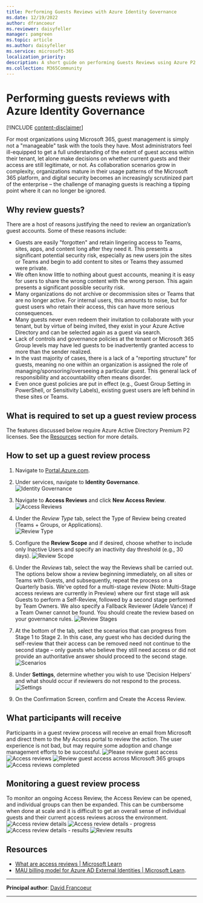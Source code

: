 ```yaml
---
title: Performing Guests Reviews with Azure Identity Governance
ms.date: 12/19/2022
author: dfrancoeur
ms.reviewer: daisyfeller
manager: pamgreen
ms.topic: article
ms.author: daisyfeller
ms.service: microsoft-365
localization_priority: 
description: A short guide on performing Guests Reviews using Azure P2 and its Identity Governance features.
ms.collection: M365Community
---
```


# Performing guests reviews with Azure Identity Governance

[!INCLUDE [content-disclaimer](includes/content-disclaimer.md)]

For most organizations using Microsoft 365, guest management is simply not a "manageable" task with the tools they have. Most administrators feel ill-equipped to get a full understanding of the extent of guest access within their tenant, let alone make decisions on whether current guests and their access are still legitimate, or not. As collaboration scenarios grow in complexity, organizations mature in their usage patterns of the Microsoft 365 platform, and digital security becomes an increasingly scrutinized part of the enterprise – the challenge of managing guests is reaching a tipping point where it can no longer be ignored.

## Why review guests?

There are a host of reasons justifying the need to review an organization’s guest accounts. Some of these reasons include:

- Guests are easily "forgotten" and retain lingering access to Teams, sites, apps, and content long after they need it. This presents a significant potential security risk, especially as new users join the sites or Teams and begin to add content to sites or Teams they assumed were private.
- We often know little to nothing about guest accounts, meaning it is easy for users to share the wrong content with the wrong person. This again presents a significant possible security risk.
- Many organizations do not archive or decommission sites or Teams that are no longer active. For internal users, this amounts to noise, but for guest users who retain their access, this can have more serious consequences.
- Many guests never even redeem their invitation to collaborate with your tenant, but by virtue of being invited, they exist in your Azure Active Directory and can be selected again as a guest via search.
- Lack of controls and governance policies at the tenant or Microsoft 365 Group levels may have led guests to be inadvertently granted access to more than the sender realized.
- In the vast majority of cases, there is a lack of a "reporting structure" for guests, meaning no one within an organization is assigned the role of managing/sponsoring/overseeing a particular guest. This general lack of responsibility and accountability often means disorder.
- Even once guest policies are put in effect (e.g., Guest Group Setting in PowerShell, or Sensitivity Labels), existing guest users are left behind in these sites or Teams.

## What is required to set up a guest review process

The features discussed below require Azure Active Directory Premium P2 licenses. See the [Resources](#resources) section for more details.

## How to set up a guest review process

1. Navigate to [Portal.Azure.com](https://portal.azure.com/).

2. Under services, navigate to **Identity Governance**.  
![Identity Governance](media/performing-guest-reviews/guestreviews1.png)

3. Navigate to **Access Reviews** and click **New Access Review**.  
![Access Reviews](media/performing-guest-reviews/guestreviews2.png)

4. Under the *Review Type* tab, select the Type of Review being created (Teams + Groups, or Applications).  
![Review Type](media/performing-guest-reviews/guestreviews3.png)

5. Configure the **Review Scope** and if desired, choose whether to include only Inactive Users and specify an inactivity day threshold (e.g., 30 days).
![Review Scope](media/performing-guest-reviews/guestreviews4.png)

6. Under the *Reviews* tab, select the way the Reviews shall be carried out. The options below show a review beginning immediately, on all sites or Teams with Guests, and subsequently, repeat the process on a Quarterly basis. We've opted for a multi-stage review (Note: Multi-Stage access reviews are currently in Preview) where our first stage will ask Guests to perform a Self-Review, followed by a second stage performed by Team Owners. We also specify a Fallback Reviewer (Adele Vance) if a Team Owner cannot be found. You should create the review based on your governance rules.
![Review Stages](media/performing-guest-reviews/guestreviews5.png)

7. At the bottom of the tab, select the scenarios that can progress from Stage 1 to Stage 2. In this case, any guest who has decided during the self-review that their access can be removed need not continue to the second stage – only guests who believe they still need access or did not provide an authoritative answer should proceed to the second stage.
![Scenarios](media/performing-guest-reviews/guestreviews6.png)

8. Under **Settings**, determine whether you wish to use 'Decision Helpers' and what should occur if reviewers do not respond to the process.
![Settings](media/performing-guest-reviews/guestreviews7.png)

9. On the Confirmation Screen, confirm and Create the Access Review.

## What participants will receive

Participants in a guest review process will receive an email from Microsoft and direct them to the My Access portal to review the action. The user experience is not bad, but may require some adoption and change management efforts to be successful.
![Please review guest access](media/performing-guest-reviews/guestreviews8.png)
![Access reviews](media/performing-guest-reviews/guestreviews9.png)
![Review guest access across Microsoft 365 groups](media/performing-guest-reviews/guestreviews10.png)
![Access reviews completed](media/performing-guest-reviews/guestreviews11.png)

## Monitoring a guest review process

To monitor an ongoing Access Review, the Access Review can be opened, and individual groups can then be expanded. This can be cumbersome when done at scale and it is difficult to get an overall sense of individual guests and their current access reviews across the environment.
![Access review details](media/performing-guest-reviews/guestreviews12.png)
![Access review details - progress](media/performing-guest-reviews/guestreviews13.png)
![Access review details - results](media/performing-guest-reviews/guestreviews14.png)
![Review results](media/performing-guest-reviews/guestreviews15.png)

## Resources

- [What are access reviews | Microsoft Learn](/azure/active-directory/governance/access-reviews-overview)
- [MAU billing model for Azure AD External Identities | Microsoft Learn](/azure/active-directory/external-identities/external-identities-pricing).

---

**Principal author**: [David Francoeur](https://www.linkedin.com/in/dfrancoeur/)

---
